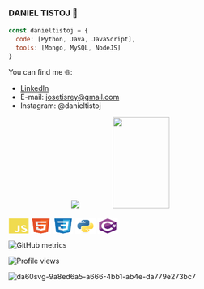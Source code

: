 ### DANIEL TISTOJ 👋
 
```js
const danieltistoj = {
  code: [Python, Java, JavaScript],
  tools: [Mongo, MySQL, NodeJS]
}
```

You can find me 🌐:

- [LinkedIn](https://www.linkedin.com/in/daniel-tistoj-315661223/)
- E-mail: josetisrey@gmail.com
- Instagram: @danieltistoj

<div align="center">
<img  height="180em"  src="https://github-readme-stats.vercel.app/api?username=danieltistoj&theme=dark&show_icons=true"/>
<img  height="180em" width="47%" src="https://github-readme-stats.vercel.app/api/top-langs/?username=danieltistoj&layout=compact&theme=dark"/>
</div>
</div>
<div style="display: inline_block"><br>
  <img align="center" alt="Rafa-Js" height="30" width="40" src="https://raw.githubusercontent.com/devicons/devicon/master/icons/javascript/javascript-plain.svg">
  <img align="center" alt="Rafa-HTML" height="30" width="40" src="https://raw.githubusercontent.com/devicons/devicon/master/icons/html5/html5-original.svg">
  <img align="center" alt="Rafa-CSS" height="30" width="40" src="https://raw.githubusercontent.com/devicons/devicon/master/icons/css3/css3-original.svg">
  <img align="center" alt="Rafa-Python" height="30" width="40" src="https://raw.githubusercontent.com/devicons/devicon/master/icons/python/python-original.svg">
  <img align="center" alt="Rafa-Csharp" height="30" width="40" src="https://raw.githubusercontent.com/devicons/devicon/master/icons/csharp/csharp-original.svg">
</div>
  
![GitHub metrics](https://metrics.lecoq.io/danieltistoj)  

![Profile views](https://gpvc.arturio.dev/danieltistoj)  

![da60svg-9a8ed6a5-a666-4bb1-ab4e-da779e273bc7](https://user-images.githubusercontent.com/42653664/189792160-c6155735-a851-4013-a05c-e336d2a2b594.gif)
